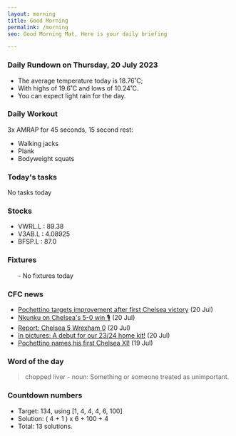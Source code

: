 ```yaml
---
layout: morning
title: Good Morning
permalink: /morning
seo: Good Morning Mat, Here is your daily briefing

---
```


<!-- weather_marker starts -->
### Daily Rundown on Thursday, 20 July 2023

- The average temperature today is 18.76˚C;
- With highs of 19.6˚C and lows of 10.24˚C.
- You can expect light rain for the day.

<!-- weather_marker ends -->

### Daily Workout
<!-- workout_marker starts -->
3x AMRAP for 45 seconds, 15 second rest:

- Walking jacks
- Plank
- Bodyweight squats

<!-- workout_marker ends -->

### Today's tasks
<!-- task_marker starts -->
No tasks today
<!-- task_marker ends -->

### Stocks

<!-- stocks_marker starts -->

- VWRL.L : 89.38
- V3AB.L : 4.08925
- BFSP.L : 87.0

<!-- stocks_marker ends -->

### Fixtures

<!-- sports_marker starts -->

<ul>
- No fixtures today</ul>

<!-- sports_marker ends -->

### CFC news

<!-- cfc_marker starts -->
- [Pochettino targets improvement after first Chelsea victory](https://chelseafc.com/en/news/article/pochettino-targets-improvement-after-first-chelsea-victory) (20 Jul)
- [Nkunku on Chelsea's 5-0 win 🎙️](https://chelseafc.com/en/video/nkunku-on-chelseas-5-0-win) (20 Jul)
- [Report: Chelsea 5 Wrexham 0](https://chelseafc.com/en/news/article/report-chelsea-5-wrexham-0) (20 Jul)
- [In pictures: A debut for our 23/24 home kit!](https://chelseafc.com/en/news/article/in-pictures-a-debut-for-our-23-24-home-kit) (20 Jul)
- [Pochettino names his first Chelsea XI!](https://chelseafc.com/en/news/article/pochettino-names-his-first-chelsea-xi) (19 Jul)

<!-- cfc_marker ends -->

### Word of the day
<!-- word_marker starts -->

 > chopped liver - noun: Something or someone treated as unimportant.

<!-- word_marker ends -->

### Countdown numbers
<!-- game_marker starts -->

- Target: 134, using [1, 4, 4, 4, 6, 100]
- Solution: ( 4 + 1 ) x 6 + 100 + 4
- Total: 13 solutions.

<!-- game_marker ends -->
